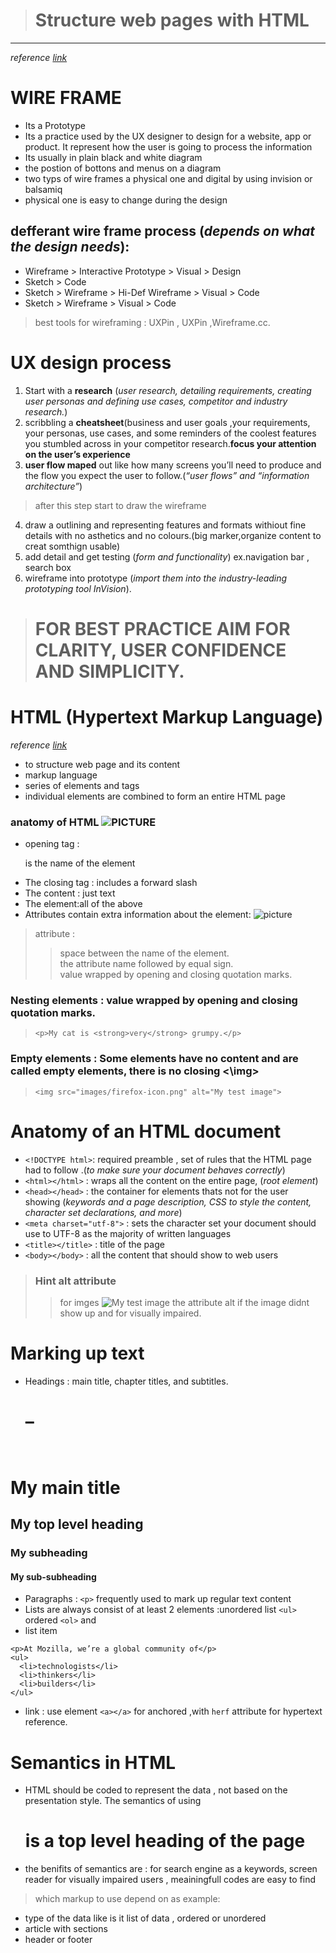 > # Structure web pages with HTML 
________   

*reference [link](https://careerfoundry.com/en/blog/ux-design/how-to-create-your-first-wireframe/)* 

# WIRE FRAME
  * Its a Prototype
  * Its a practice used by the UX designer to design for a website, app or product. It represent how the user is going to process the information 
  * Its usually in plain black and white diagram
  * the postion of bottons and menus on a diagram
  * two typs of wire frames a physical one and digital by using invision or balsamiq
  * physical one is easy to change during the design   
## defferant wire frame process (*depends on what the design needs*):
* Wireframe > Interactive Prototype > Visual > Design  
* Sketch > Code  
* Sketch > Wireframe > Hi-Def Wireframe > Visual > Code  
* Sketch > Wireframe > Visual > Code  

>best tools for wireframing : UXPin , UXPin ,Wireframe.cc.

# UX design process 
1. Start with a **research** (*user research, detailing requirements, creating user personas and defining use cases, competitor and industry research.*) 
2. scribbling a **cheatsheet**(business and user goals ,your requirements, your personas, use cases, and some reminders of the coolest features you stumbled across in your competitor research.**focus your attention on the user’s experience**  
3. **user flow maped** out like how many screens you’ll need to produce and the flow you expect the user to follow.(*“user flows” and “information architecture”*)    
> after this step start to draw the wireframe
4. draw a outlining and representing features and formats withiout fine details with no asthetics and no colours.(big marker,organize content to creat somthign usable)
5. add detail and get testing (*form and functionality*) ex.navigation bar , search box
6. wireframe into prototype (*import them into the industry-leading prototyping tool InVision*).  
> # FOR BEST PRACTICE AIM FOR CLARITY, USER CONFIDENCE AND SIMPLICITY.
# HTML  (Hypertext Markup Language)
*reference [link](https://developer.mozilla.org/en-US/docs/Glossary/Semantics)* 
* to structure web page and its content 
* markup language 
* series of elements and tags
* individual elements are combined to form an entire HTML page
### anatomy of HTML ![PICTURE](https://developer.mozilla.org/en-US/docs/Learn/Getting_started_with_the_web/HTML_basics/grumpy-cat-small.png)
* opening tag :<P> is the name of the element 
* The closing tag : includes a forward slash
* The content : just text 
* The element:all of the above
* Attributes contain extra information about the element:
![picture](https://developer.mozilla.org/en-US/docs/Learn/Getting_started_with_the_web/HTML_basics/grumpy-cat-attribute-small.png)  

> attribute :
>> space between the name of the element.   
>> the attribute name followed by equal sign.   
>>value wrapped by opening and closing quotation marks.            
    
### Nesting elements : value wrapped by opening and closing quotation marks.
>`<p>My cat is <strong>very</strong> grumpy.</p>`  

### Empty elements : Some elements have no content and are called empty elements, there is no closing <\img>
> `<img src="images/firefox-icon.png" alt="My test image">`  

# Anatomy of an HTML document 
* `<!DOCTYPE html>`: required preamble , set of rules that the HTML page had to follow .(*to make sure your document behaves correctly*)
* `<html></html>` : wraps all the content on the entire page, (*root element*) 
* `<head></head>` : the container for elements thats not for the user showing (*keywords and a page description, CSS to style the content, character set declarations, and more*)
* `<meta charset="utf-8">` : sets the character set your document should use to UTF-8 as the majority of written languages
* `<title></title>` : title of the page
* `<body></body>` : all the content that should show to web users 
> ### Hint alt attribute 
>> for imges <img src="images/firefox-icon.png" alt="My test image"> the attribute alt if the image didnt show up and for visually impaired.    

# Marking up text
* Headings : main title, chapter titles, and subtitles. <h1>–<h6>
>```<h1>My main title</h1>
<h1>My main title</h1>
<h2>My top level heading</h2>
<h3>My subheading</h3>
<h4>My sub-subheading</h4>  

* Paragraphs : `<p>` frequently used to mark up regular text content 
* Lists are always consist of at least 2 elements :unordered list `<ul>` ordered `<ol>` and <li> list item
```
<p>At Mozilla, we’re a global community of</p>
<ul>
  <li>technologists</li>
  <li>thinkers</li>
  <li>builders</li>
</ul>
``` 

* link : use element `<a></a>` for anchored ,with `herf` attribute for hypertext reference.
# Semantics in HTML
* HTML should be coded to represent the data , not based on the presentation style. The semantics of using <h1> is a top level heading of the page
* the benifits of semantics are : for search engine as a keywords, screen reader for visually impaired users , meainingfull codes are easy to find 

>which markup to use depend on as example: 
* type of the data like is it list of data , ordered or unordered 
* article with sections 
* header or footer 





